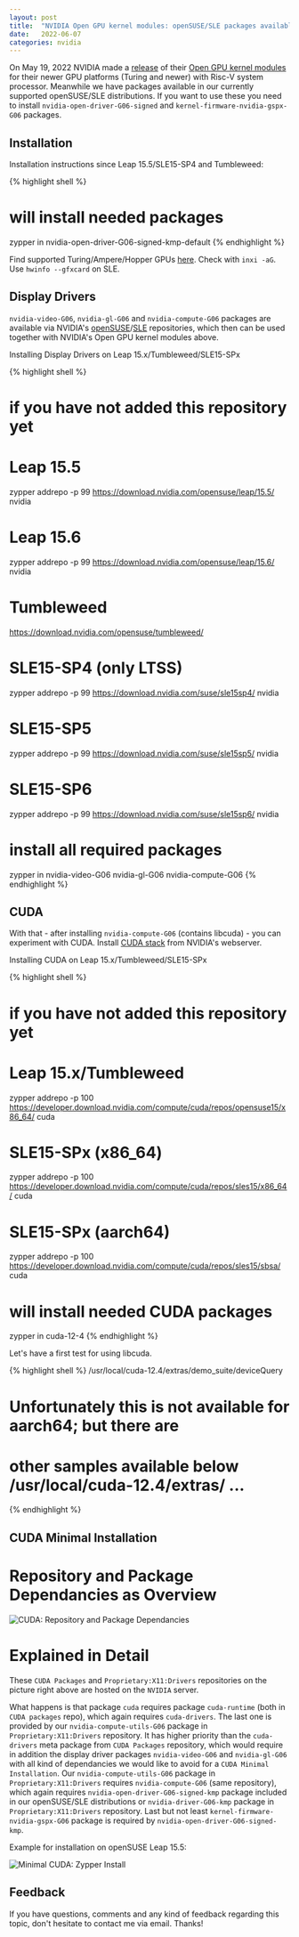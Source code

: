 ```yaml
---
layout: post
title:  "NVIDIA Open GPU kernel modules: openSUSE/SLE packages available"
date:   2022-06-07
categories: nvidia
---
```

On May 19, 2022 NVIDIA made a [release][nvidia-release] of their [Open GPU kernel modules][opengpu-github] for their newer GPU platforms (Turing and newer) with Risc-V system processor. Meanwhile we have packages available in our currently supported openSUSE/SLE distributions. If you want to use these you need to install `nvidia-open-driver-G06-signed` and `kernel-firmware-nvidia-gspx-G06` packages.

## Installation

Installation instructions since Leap 15.5/SLE15-SP4 and Tumbleweed:

{% highlight shell %}
# will install needed packages
zypper in nvidia-open-driver-G06-signed-kmp-default
{% endhighlight %}

Find supported Turing/Ampere/Hopper GPUs [here][pci_ids-supported]. Check with `inxi -aG`. Use `hwinfo --gfxcard` on SLE.

## Display Drivers

`nvidia-video-G06`, `nvidia-gl-G06` and `nvidia-compute-G06` packages are
available via NVIDIA's [openSUSE][opensuse]/[SLE][sle] repositories, which
then can be used together with NVIDIA's Open GPU kernel modules above.

Installing Display Drivers on Leap 15.x/Tumbleweed/SLE15-SPx

{% highlight shell %}
# if you have not added this repository yet
# Leap 15.5
zypper addrepo -p 99 https://download.nvidia.com/opensuse/leap/15.5/  nvidia
# Leap 15.6
zypper addrepo -p 99 https://download.nvidia.com/opensuse/leap/15.6/  nvidia
# Tumbleweed
https://download.nvidia.com/opensuse/tumbleweed/
# SLE15-SP4 (only LTSS)
zypper addrepo -p 99 https://download.nvidia.com/suse/sle15sp4/  nvidia
# SLE15-SP5
zypper addrepo -p 99 https://download.nvidia.com/suse/sle15sp5/  nvidia
# SLE15-SP6
zypper addrepo -p 99 https://download.nvidia.com/suse/sle15sp6/  nvidia

# install all required packages
zypper in nvidia-video-G06 nvidia-gl-G06 nvidia-compute-G06
{% endhighlight %}

## CUDA

With that - after installing `nvidia-compute-G06` (contains libcuda) - you can experiment with CUDA. Install [CUDA stack][cuda-stack] from NVIDIA's webserver.

Installing CUDA on Leap 15.x/Tumbleweed/SLE15-SPx

{% highlight shell %}
# if you have not added this repository yet
# Leap 15.x/Tumbleweed
zypper addrepo -p 100 https://developer.download.nvidia.com/compute/cuda/repos/opensuse15/x86_64/  cuda
# SLE15-SPx (x86_64)
zypper addrepo -p 100 https://developer.download.nvidia.com/compute/cuda/repos/sles15/x86_64/  cuda
# SLE15-SPx (aarch64)
zypper addrepo -p 100 https://developer.download.nvidia.com/compute/cuda/repos/sles15/sbsa/  cuda

# will install needed CUDA packages
zypper in cuda-12-4
{% endhighlight %}

Let's have a first test for using libcuda.

{% highlight shell %}
/usr/local/cuda-12.4/extras/demo_suite/deviceQuery
# Unfortunately this is not available for aarch64; but there are
# other samples available below /usr/local/cuda-12.4/extras/ ...
{% endhighlight %}

## CUDA Minimal Installation

# Repository and Package Dependancies as Overview

![CUDA: Repository and Package Dependancies](/assets/2022-06-07-cuda-repos.svg)

# Explained in Detail

These `CUDA Packages` and `Proprietary:X11:Drivers` repositories on the picture right above are hosted on the `NVIDIA` server.

What happens is that package `cuda` requires package `cuda-runtime` (both in `CUDA packages` repo), which again requires `cuda-drivers`. The last one is provided by our `nvidia-compute-utils-G06` package in `Proprietary:X11:Drivers` repository. It has higher priority than the `cuda-drivers` meta package from `CUDA Packages` repository, which would require in addition the display driver packages `nvidia-video-G06` and `nvidia-gl-G06` with all kind of dependancies we would like to avoid for a `CUDA Minimal Installation`. Our `nvidia-compute-utils-G06` package in `Proprietary:X11:Drivers` requires `nvidia-compute-G06` (same repository), which again requires `nvidia-open-driver-G06-signed-kmp` package included in our openSUSE/SLE distributions or `nvidia-driver-G06-kmp` package in `Proprietary:X11:Drivers` repository. Last but not least `kernel-firmware-nvidia-gspx-G06` package is required by `nvidia-open-driver-G06-signed-kmp`.

Example for installation on openSUSE Leap 15.5:

![Minimal CUDA: Zypper Install](/assets/2022-06-07-cuda-zypper-install-output.jpg)

## Feedback

If you have questions, comments and any kind of feedback regarding this topic, don't hesitate to contact me via email. Thanks!

[nvidia-release]: https://developer.nvidia.com/blog/nvidia-releases-open-source-gpu-kernel-modules/
[opengpu-github]: https://github.com/NVIDIA/open-gpu-kernel-modules
[pci_ids-supported]: https://build.opensuse.org/package/view_file/X11:Drivers:Video:Redesign/nvidia-open-driver-G06-signed/pci_ids-supported
[opensuse]: https://download.nvidia.com/opensuse
[sle]: https://download.nvidia.com/suse
[cuda-stack]: https://developer.download.nvidia.com/compute/cuda/repos/
